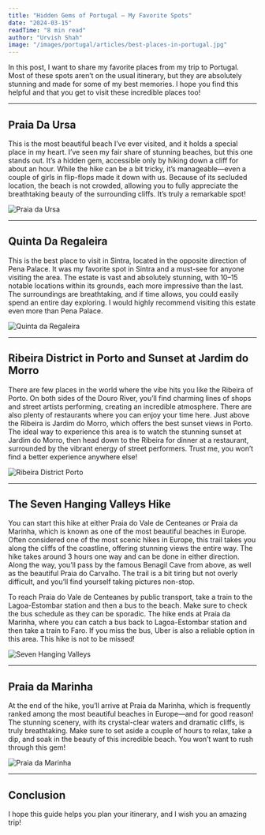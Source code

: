 ```yaml
---
title: "Hidden Gems of Portugal – My Favorite Spots"
date: "2024-03-15"
readTime: "8 min read"
author: "Urvish Shah"
image: "/images/portugal/articles/best-places-in-portugal.jpg"
---
```


In this post, I want to share my favorite places from my trip to Portugal. Most of these spots aren’t on the usual itinerary, but they are absolutely stunning and made for some of my best memories. I hope you find this helpful and that you get to visit these incredible places too!

---

## Praia Da Ursa

This is the most beautiful beach I’ve ever visited, and it holds a special place in my heart. I’ve seen my fair share of stunning beaches, but this one stands out. It’s a hidden gem, accessible only by hiking down a cliff for about an hour. While the hike can be a bit tricky, it’s manageable—even a couple of girls in flip-flops made it down with us. Because of its secluded location, the beach is not crowded, allowing you to fully appreciate the breathtaking beauty of the surrounding cliffs. It’s truly a remarkable spot!

![Praia da Ursa](/images/portugal/articles/cabo.jpg)

---

## Quinta Da Regaleira

This is the best place to visit in Sintra, located in the opposite direction of Pena Palace. It was my favorite spot in Sintra and a must-see for anyone visiting the area. The estate is vast and absolutely stunning, with 10–15 notable locations within its grounds, each more impressive than the last. The surroundings are breathtaking, and if time allows, you could easily spend an entire day exploring. I would highly recommend visiting this estate even more than Pena Palace.

![Quinta da Regaleira](/images/portugal/articles/regaleira.jpg)

---

## Ribeira District in Porto and Sunset at Jardim do Morro

There are few places in the world where the vibe hits you like the Ribeira of Porto. On both sides of the Douro River, you’ll find charming lines of shops and street artists performing, creating an incredible atmosphere. There are also plenty of restaurants where you can enjoy your time here. Just above the Ribeira is Jardim do Morro, which offers the best sunset views in Porto. The ideal way to experience this area is to watch the stunning sunset at Jardim do Morro, then head down to the Ribeira for dinner at a restaurant, surrounded by the vibrant energy of street performers. Trust me, you won’t find a better experience anywhere else!

![Ribeira District Porto](/images/portugal/articles/ribeira.jpg)

---

## The Seven Hanging Valleys Hike

You can start this hike at either Praia do Vale de Centeanes or Praia da Marinha, which is known as one of the most beautiful beaches in Europe. Often considered one of the most scenic hikes in Europe, this trail takes you along the cliffs of the coastline, offering stunning views the entire way. The hike takes around 3 hours one way and can be done in either direction. Along the way, you’ll pass by the famous Benagil Cave from above, as well as the beautiful Praia do Carvalho. The trail is a bit tiring but not overly difficult, and you’ll find yourself taking pictures non-stop.

To reach Praia do Vale de Centeanes by public transport, take a train to the Lagoa-Estombar station and then a bus to the beach. Make sure to check the bus schedule as they can be sporadic. The hike ends at Praia da Marinha, where you can catch a bus back to Lagoa-Estombar station and then take a train to Faro. If you miss the bus, Uber is also a reliable option in this area. This hike is not to be missed!

![Seven Hanging Valleys](/images/portugal/articles/seven-hanging-valleys.jpg)

---

## Praia da Marinha

At the end of the hike, you’ll arrive at Praia da Marinha, which is frequently ranked among the most beautiful beaches in Europe—and for good reason! The stunning scenery, with its crystal-clear waters and dramatic cliffs, is truly breathtaking. Make sure to set aside a couple of hours to relax, take a dip, and soak in the beauty of this incredible beach. You won’t want to rush through this gem!

![Praia da Marinha](/images/portugal/articles/marinha.jpg)


---

## Conclusion

I hope this guide helps you plan your itinerary, and I wish you an amazing trip!

